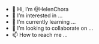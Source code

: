 - 👋 Hi, I’m @HelenChora
- 👀 I’m interested in ...
- 🌱 I’m currently learning ...
- 💞️ I’m looking to collaborate on ...
- 📫 How to reach me ...

<!---
HelenChora/HelenChora is a ✨ special ✨ repository because its `README.md` (this file) appears on your GitHub profile.
You can click the Preview link to take a look at your changes.
--->
